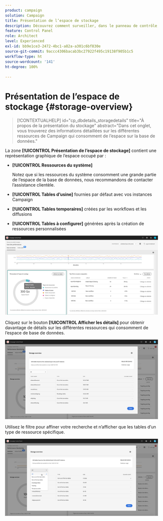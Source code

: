 ```yaml
---
product: campaign
solution: Campaign
title: Présentation de l’espace de stockage
description: Découvrez comment surveiller, dans le panneau de contrôle, les différentes ressources Campaign qui occupent de l’espace de base de données sur vos instances.
feature: Control Panel
role: Architect
level: Experienced
exl-id: bb9e1ce3-2472-4bc1-a82a-a301c6bf830e
source-git-commit: 9accc4306bacab3bc27922f495c19138f905b1c5
workflow-type: ht
source-wordcount: '141'
ht-degree: 100%

---
```


# Présentation de l’espace de stockage {#storage-overview}

>[!CONTEXTUALHELP]
>id="cp_dbdetails_storagedetails"
>title="À propos de la présentation du stockage"
>abstract="Dans cet onglet, vous trouverez des informations détaillées sur les différentes ressources de Campaign qui consomment de l’espace sur la base de données."

La zone **[!UICONTROL Présentation de l’espace de stockage]** contient une représentation graphique de l’espace occupé par :

* **[!UICONTROL Ressources du système]**

   Notez que si les ressources du système consomment une grande partie de l’espace de la base de données, nous recommandons de contacter l’assistance clientèle.

* **[!UICONTROL Tables d’usine]** fournies par défaut avec vos instances Campaign
* **[!UICONTROL Tables temporaires]** créées par les workflows et les diffusions
* **[!UICONTROL Tables à configurer]** générées après la création de ressources personnalisées

![](assets/database-storage-overview.png)

Cliquez sur le bouton **[!UICONTROL Afficher les détails]** pour obtenir davantage de détails sur les différentes ressources qui consomment de l’espace de base de données.

![](assets/database-storage-details.png)

Utilisez le filtre pour affiner votre recherche et n’afficher que les tables d’un type de ressource spécifique.

![](assets/database-storage-overview-filter.png)

